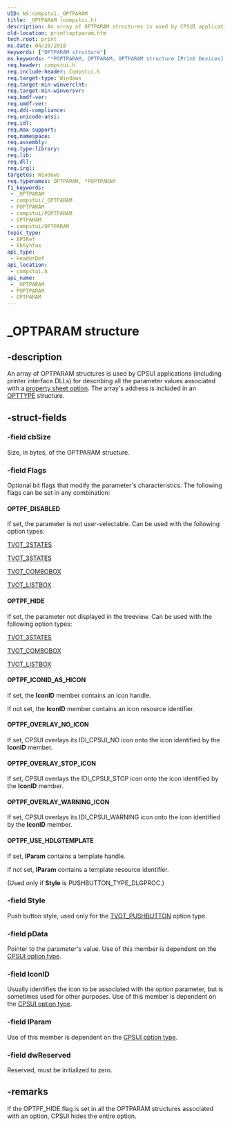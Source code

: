 ```yaml
---
UID: NS:compstui._OPTPARAM
title: _OPTPARAM (compstui.h)
description: An array of OPTPARAM structures is used by CPSUI applications (including printer interface DLLs) for describing all the parameter values associated with a property sheet option. The array's address is included in an OPTTYPE structure.
old-location: print\optparam.htm
tech.root: print
ms.date: 04/20/2018
keywords: ["OPTPARAM structure"]
ms.keywords: "*POPTPARAM, OPTPARAM, OPTPARAM structure [Print Devices], POPTPARAM, POPTPARAM structure pointer [Print Devices], _OPTPARAM, compstui/OPTPARAM, compstui/POPTPARAM, cpsuifnc_1c22c283-993e-45d7-b0c7-1148eafeb13c.xml, print.optparam"
req.header: compstui.h
req.include-header: Compstui.h
req.target-type: Windows
req.target-min-winverclnt: 
req.target-min-winversvr: 
req.kmdf-ver: 
req.umdf-ver: 
req.ddi-compliance: 
req.unicode-ansi: 
req.idl: 
req.max-support: 
req.namespace: 
req.assembly: 
req.type-library: 
req.lib: 
req.dll: 
req.irql: 
targetos: Windows
req.typenames: OPTPARAM, *POPTPARAM
f1_keywords:
 - _OPTPARAM
 - compstui/_OPTPARAM
 - POPTPARAM
 - compstui/POPTPARAM
 - OPTPARAM
 - compstui/OPTPARAM
topic_type:
 - APIRef
 - kbSyntax
api_type:
 - HeaderDef
api_location:
 - compstui.h
api_name:
 - _OPTPARAM
 - POPTPARAM
 - OPTPARAM
---
```


# _OPTPARAM structure


## -description

An array of OPTPARAM structures is used by CPSUI applications (including printer interface DLLs) for describing all the parameter values associated with a <a href="/windows-hardware/drivers/print/property-sheet-options">property sheet option</a>. The array's address is included in an <a href="/windows-hardware/drivers/ddi/compstui/ns-compstui-_opttype">OPTTYPE</a> structure.

## -struct-fields

### -field cbSize

Size, in bytes, of the OPTPARAM structure.

### -field Flags

Optional bit flags that modify the parameter's characteristics. The following flags can be set in any combination:





#### OPTPF_DISABLED

If set, the parameter is not user-selectable. Can be used with the following option types:


<a href="/windows-hardware/drivers/print/tvot-2states">TVOT_2STATES</a>



<a href="/windows-hardware/drivers/print/tvot-3states">TVOT_3STATES</a>



<a href="/windows-hardware/drivers/print/tvot-combobox">TVOT_COMBOBOX</a>



<a href="/windows-hardware/drivers/print/tvot-listbox">TVOT_LISTBOX</a>






#### OPTPF_HIDE

If set, the parameter not displayed in the treeview. Can be used with the following option types:


<a href="/windows-hardware/drivers/print/tvot-3states">TVOT_3STATES</a>



<a href="/windows-hardware/drivers/print/tvot-combobox">TVOT_COMBOBOX</a>



<a href="/windows-hardware/drivers/print/tvot-listbox">TVOT_LISTBOX</a>






#### OPTPF_ICONID_AS_HICON

If set, the <b>IconID</b> member contains an icon handle.

If not set, the <b>IconID</b> member contains an icon resource identifier.





#### OPTPF_OVERLAY_NO_ICON

If set, CPSUI overlays its IDI_CPSUI_NO icon onto the icon identified by the <b>IconID</b> member.





#### OPTPF_OVERLAY_STOP_ICON

If set, CPSUI overlays the IDI_CPSUI_STOP icon onto the icon identified by the <b>IconID</b> member.





#### OPTPF_OVERLAY_WARNING_ICON

If set, CPSUI overlays its IDI_CPSUI_WARNING icon onto the icon identified by the <b>IconID</b> member.





#### OPTPF_USE_HDLGTEMPLATE

If set, <b>lParam</b> contains a template handle.

If not set, <b>lParam</b> contains a template resource identifier.

(Used only if <b>Style</b> is PUSHBUTTON_TYPE_DLGPROC.)

### -field Style

Push button style, used only for the <a href="/windows-hardware/drivers/print/tvot-pushbutton">TVOT_PUSHBUTTON</a> option type.

### -field pData

Pointer to the parameter's value. Use of this member is dependent on the <a href="/windows-hardware/drivers/print/cpsui-option-types">CPSUI option type</a>.

### -field IconID

Usually identifies the icon to be associated with the option parameter, but is sometimes used for other purposes. Use of this member is dependent on the <a href="/windows-hardware/drivers/print/cpsui-option-types">CPSUI option type</a>.

### -field lParam

Use of this member is dependent on the <a href="/windows-hardware/drivers/print/cpsui-option-types">CPSUI option type</a>.

### -field dwReserved

Reserved, must be initialized to zero.

## -remarks

If the OPTPF_HIDE flag is set in all the OPTPARAM structures associated with an option, CPSUI hides the entire option.

